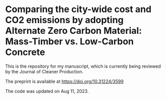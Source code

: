 # Comparing the city-wide cost and CO2 emissions by adopting Alternate Zero Carbon Material: Mass-Timber vs. Low-Carbon Concrete
This is the repository for my manuscript, which is currently being reviewed by the Journal of Cleaner Production.

The preprint is available at https://doi.org/10.31224/3599

The code was updated on Aug 11, 2023.
